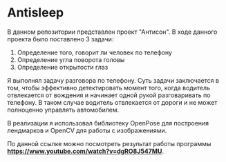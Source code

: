 # Antisleep

В данном репозитории представлен проект "Антисон". В ходе данного проекта было поставлено 3 задачи: 

1.	Определение того, говорит ли человек по телефону
2.	Определение угла поворота головы
3.	Определение открытости глаз

Я выполнял задачу разговора по телефону. Суть задачи заключается в том, чтобы эффективно детектировать момент того, когда водитель отвлекается от вождения и начинает одной рукой разговаривать по телефону. В таком случае водитель отвлекается от дороги и не может полноценно управлять автомобилем. 

В реализации я использовал библиотеку OpenPose для построения лендмарков и OpenCV для работы с изображениями.

По данной ссылке можно посмотреть результат работы программы **https://www.youtube.com/watch?v=dgRO8J547MU**.


